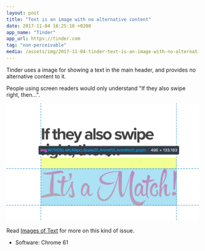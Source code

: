 ```yaml
---
layout: post
title: "Text is an image with no alternative content"
date: 2017-11-04 18:25:10 +0200
app_name: "Tinder"
app_url: https://tinder.com
tag: "non-perceivable"
media: /assets/img/2017-11-04-tinder-text-is-an-image-with-no-alternative-content.png
---
```


Tinder uses a image for showing a text in the main header, and provides no alternative content to it.

People using screen readers would only understand "If they also swipe right, then...".

![No alt attribute](/assets/img/2017-11-04-tinder-text-is-an-image-with-no-alternative-content.png)

Read [Images of Text](https://www.w3.org/WAI/tutorials/images/textual/) for more on this kind of issue.

* Software: Chrome 61
